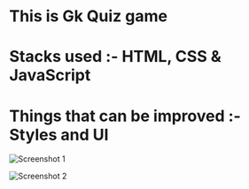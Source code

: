 # This is Gk Quiz game
# Stacks used :- HTML, CSS & JavaScript
# Things that can be improved :- Styles and UI



![Screenshot 1](https://user-images.githubusercontent.com/76611051/136261241-9209800a-e973-4a4c-a98c-e185ef5dc4fd.png)


![Screenshot 2](https://user-images.githubusercontent.com/76611051/136261256-e8b80e9d-db03-47af-803d-1f059ebb7eee.png)
